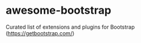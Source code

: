 # awesome-bootstrap
Curated list of extensions and plugins for Bootstrap (https://getbootstrap.com/)
